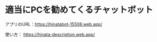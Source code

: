 # 適当にPCを勧めてくるチャットボット
アプリのURL：https://hinatabot-15508.web.app/

使い方：
https://hinata-description.web.app/
